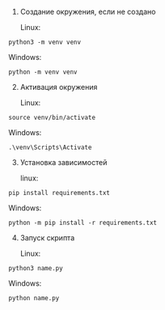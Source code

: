1) Создание окружения, если не создано

   Linux:
```shell
python3 -m venv venv
```

   Windows:
```shell
python -m venv venv
```

2) Активация окружения 

   Linux:
```shell
source venv/bin/activate
```
  
  Windows:
```shell
.\venv\Scripts\Activate
```

3) Установка зависимостей

   linux:
```shell
pip install requirements.txt    
```
  
  Windows:
```shell
python -m pip install -r requirements.txt
```

4) Запуск скрипта

   Linux:
```shell
python3 name.py
```
  
  Windows:
```shell
python name.py
```
